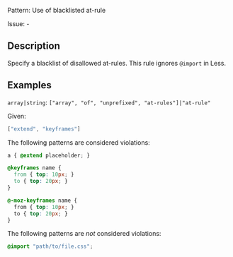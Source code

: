 Pattern: Use of blacklisted at-rule

Issue: -

## Description

Specify a blacklist of disallowed at-rules. This rule ignores `@import` in Less.

## Examples

`array|string`: `["array", "of", "unprefixed", "at-rules"]|"at-rule"`

Given:

```js
["extend", "keyframes"]
```

The following patterns are considered violations:

```css
a { @extend placeholder; }
```

```css
@keyframes name {
  from { top: 10px; }
  to { top: 20px; }
}
```

```css
@-moz-keyframes name {
  from { top: 10px; }
  to { top: 20px; }
}
```

The following patterns are *not* considered violations:

```css
@import "path/to/file.css";
```
